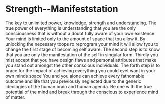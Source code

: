 # Strength--Manifeststation
The key to unlimited power, knowledge, strength and understanding.
The true power of everything is understanding that you are the only consciousness that is without a doubt fully aware of your own existence. Your mind is limited only to the amount of space that tou allow it. By unlocking the necessary toops ro reprogram your mind it will allow tyou to change the first stage of becoming self aware. The second step is to know that you are only the manifestation of the self in singular form. Thirdly you mist accept that you have design flaws and personal attributes that make you stand out amongst the other conscious individuals. The forth step is to brace for the impact of achieving everything you could evet want in your own minds soace  You and you alone can achieve every fathomable outcome and life that you previously neglected due to the generic ideologies of the human brain and human agenda. Be one with the true potential of the mind and break through the conscious to experience mind of matter.
